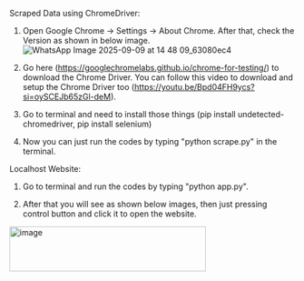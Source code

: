 Scraped Data using ChromeDriver:

1) Open Google Chrome -> Settings -> About Chrome. After that, check the Version as shown in below image.
![WhatsApp Image 2025-09-09 at 14 48 09_63080ec4](https://github.com/user-attachments/assets/2ae4b608-45c1-4124-ba80-cb5ea500e124)

2) Go here (https://googlechromelabs.github.io/chrome-for-testing/) to download the Chrome Driver. You can follow this video to download and setup the Chrome Driver too (https://youtu.be/Bpd04FH9ycs?si=oySCEJb65zGl-deM).

3) Go to terminal and need to install those things (pip install undetected-chromedriver, pip install selenium)

4) Now you can just run the codes by typing "python scrape.py" in the terminal.


Localhost Website:

1) Go to terminal and run the codes by typing "python app.py".

2) After that you will see as shown below images, then just pressing control button and click it to open the website.
<img width="346" height="79" alt="image" src="https://github.com/user-attachments/assets/f90cdb31-7f5b-4910-913e-5145197740ed" />



